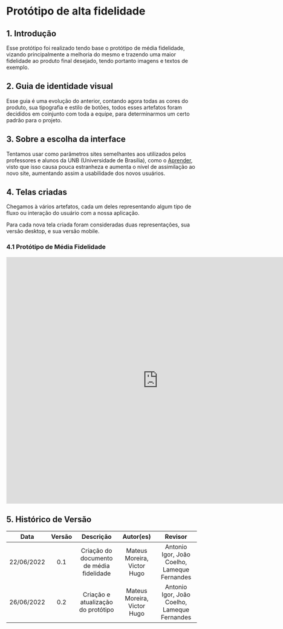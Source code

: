 # Protótipo de alta fidelidade

## 1. Introdução
Esse protótipo foi realizado tendo base o protótipo de média fidelidade, vizando principalmente a melhoria do mesmo e trazendo uma maior fidelidade ao produto final desejado, tendo portanto imagens e textos de exemplo.

## 2. Guia de identidade visual
Esse guia é uma evolução do anterior, contando agora todas as cores do produto, sua tipografia e estilo de botões, todos esses artefatos foram decididos em coinjunto com toda a equipe, para determinarmos um certo padrão para o projeto.

## 3. Sobre a escolha da interface
Tentamos usar como parâmetros sites semelhantes aos utilizados pelos professores e alunos da UNB (Universidade de Brasília), como o [Aprender](https://aprender3.unb.br/login/index.php), visto que isso causa pouca estranheza e aumenta o nível de assimilação ao novo site, aumentando assim a usabilidade dos novos usuários.

## 4. Telas criadas
Chegamos à vários artefatos, cada um deles representando algum tipo de fluxo ou interação do usuário com a nossa aplicação.

Para cada nova tela criada foram consideradas duas representações, sua versão desktop, e sua versão mobile.

### 4.1 Protótipo de Média Fidelidade

<iframe style="border: 1px solid rgba(0, 0, 0, 0.1);" width="800" height="650" src="https://www.figma.com/embed?embed_host=share&url=https%3A%2F%2Fwww.figma.com%2Ffile%2F5naphmEWK8aP5qRpFrcqhB%2FProt%25C3%25B3tipo-de-alta-fidelidade%3Fnode-id%3D0%253A1" allowfullscreen></iframe>

## 5. Histórico de Versão

| Data       | Versão |  Descrição         | Autor(es)                | Revisor         |
|:----------:|:------:| :-----------------:| :-----------------------------------------------------------------: | :-------------: |
| 22/06/2022 | 0.1    | Criação do documento de média fidelidade  | Mateus Moreira, Victor Hugo  | Antonio Igor, João Coelho, Lameque Fernandes |
| 26/06/2022 | 0.2    | Criação e atualização do protótipo  | Mateus Moreira, Victor Hugo | Antonio Igor, João Coelho, Lameque Fernandes |